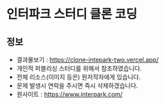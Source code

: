 # 인터파크 스터디 클론 코딩

## 정보

- 결과물보기 : https://clone-intepark-two.vercel.app/
- 개인적 퍼블리싱 스터디를 위해서 참조하였습니다.
- 전체 리소스(이미지 등은) 원저작자에게 있습니다.
- 문제 발생시 연락을 주시면 즉시 삭제하겠습니다.
- 원사이트 : https://www.interpark.com/
